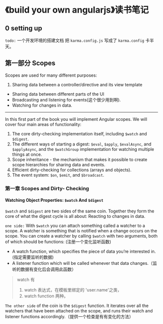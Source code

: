 # 《build your own angularjs》读书笔记

## 0  setting up
`todo:` 一个开发环境的搭建文档
把 `karma.config.js` 写成了 `karma.config` 卡半天。

## 第一部分 Scopes

Scopes are used for many different purposes:1. Sharing data between a controller/directive and its view template- Sharing data between different parts of the UI- Broadcasting and listening for events(这个很少用到啊).- Watching for changes in data.

----

In this first part of the book you will implement Angular scopes. We will cover four main areas of functionality:1. The core dirty-checking implementation itself, including `$watch` and `$digest`.2. The different ways of starting a digest: `$eval`, `$apply`, `$evalAsync`, and `$applyAsync`, andthe `$watchGroup` implementation for watching multiple things at once.3. Scope inheritance - the mechanism that makes it possible to create scope hierarchies for sharing data and events.4. Efficient dirty-checking for collections (arrays and objects).5. The event system: `$on`, `$emit`, and `$broadcast`.



### 第一章 Scopes and Dirty- Checking
#### Watching Object Properties: `$watch` And `$digest`

 `$watch` and `$digest` are two sides of the same coin. Together they form the core of what the digest cycle is all about: Reacting to changes in data.
 
 `one side:` With `$watch` you can attach something called a watcher to a scope. A watcher is something that is notified when a change occurs on the scope. You can create a watcher by calling `$watch` with two arguments, both of which should be functions: (注册一个变化监听函数)
 
 - A watch function, which specifies the piece of data you’re interested in.(指定需要监听的数据) - A listener function which will be called whenever that data changes.（监听的数据有变化后会调用此函数）

>  watch 有 
> 	1. watch 表达式，在模板里绑定的 'user.name'之类， 
> 	2. watch function 
> 	两种。

`The other side` of the coin is the `$digest` function. It iterates over all the watchers that have been attached on the scope, and runs their watch and listener functions accordingly.（提供一个检查是有有变化的方法）

